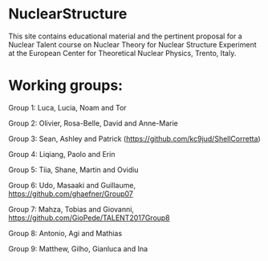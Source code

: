 # NuclearStructure
This site contains educational material and the pertinent proposal for a Nuclear Talent course on Nuclear Theory for Nuclear Structure Experiment at the European Center for Theoretical Nuclear Physics, Trento, Italy.
# Working groups: 
Group 1: Luca, Lucia, Noam and Tor

Group 2: Olivier, Rosa-Belle, David and Anne-Marie

Group 3: Sean, Ashley and Patrick (https://github.com/kc9jud/ShellCorretta)

Group 4: Liqiang, Paolo and Erin

Group 5: Tiia, Shane, Martin and Ovidiu

Group 6: Udo, Masaaki and Guillaume, https://github.com/ghaefner/Group07

Group 7: Mahza, Tobias and Giovanni, https://github.com/GioPede/TALENT2017Group8

Group 8: Antonio, Agi and Mathias

Group 9: Matthew, Gilho, Gianluca and Ina
